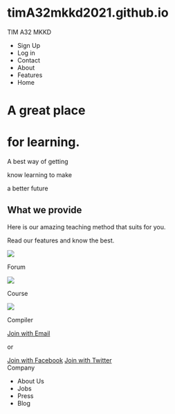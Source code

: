 # timA32mkkd2021.github.io
<html>
  <head>
    <meta charset="utf-8">
    <meta name="viewport" content="width=device-width, initial-scale=1.0">
    <title>IM A32 MKKD</title>
    <link rel="stylesheet" href="projek.css">
    <link rel="stylesheet" href="respon.css">
  </head>
  <body>
    <div class="header">
      <div class="header-logo">TIM A32 MKKD</div>
      <div class="header-list">
        <ul>
          <li>Sign Up</li>
          <li>Log in</li>
          <li>Contact</li>
          <li>About</li>
          <li>Features</li>
          <li>Home</li>
        </ul>
      </div>
      <div class="main">
        <div class="copy-container">
          <h1>A great place</h1>
          <h1>for learning.</h1>
          <p>A best way of getting</p>
          <p>know learning to make</p>
          <p>a better future</p>
        </div>
        <div class="contents">
          <h2>What we provide</h2>
          <p>Here is our amazing teaching method that suits for you.</p>
          <p>Read our features and know the best.</p>
          </div>
          <div class="contents-item">
              <img src="https://s3-ap-northeast-1.amazonaws.com/progate/shared/images/lesson/html/study/html.svg">
            <p>Forum</p>
            </div>
          <div class="contents-item">
              <img src="https://s3-ap-northeast-1.amazonaws.com/progate/shared/images/lesson/html/study/php.svg">
            <p>Course</p>
            </div>
          <div class="contents-item">
            <img src="https://s3-ap-northeast-1.amazonaws.com/progate/shared/images/lesson/html/study/php.svg">
            <p>Compiler</p>
            </div>
            <div class="btn-wrapper">
              <div>
              <a href="#"class="btn email">Join with Email</a>
              <p>or</p>
              <a href="#"class= "btn facebook">Join with Facebook</a>
              <a href="#"class= "btn twitter">Join with Twitter</a>
              </div>  
              <a href="#"class="menu-icon">
                <span class="fa fa-bars"></span>
              </a>   
              <div class="footer">
                <div class="footer-logo">Company</div>
                <div class="footer-list">
                  <ul>
                    <li>About Us</li>
                    <li>Jobs</li>
                    <li>Press</li>
                    <li>Blog</li>
                  </ul> 
              </div>
              <footer>
              </footer>
            </div>
            </body>
